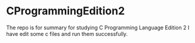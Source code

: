 # CProgrammingEdition2
The repo is for summary for studying C Programming Language Edition 2
I have edit some c files and run them successfully.

